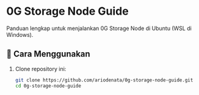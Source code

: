 # 0G Storage Node Guide

Panduan lengkap untuk menjalankan 0G Storage Node di Ubuntu (WSL di Windows).

## 📌 Cara Menggunakan

1. Clone repository ini:
   ```bash
   git clone https://github.com/ariodenata/0g-storage-node-guide.git
   cd 0g-storage-node-guide

